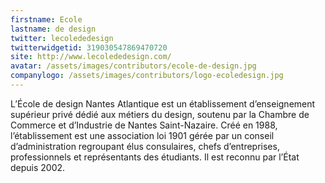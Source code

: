 ```yaml
---
firstname: Ecole
lastname: de design
twitter: lecolededesign
twitterwidgetid: 319030547869470720
site: http://www.lecolededesign.com/
avatar: /assets/images/contributors/ecole-de-design.jpg
companylogo: /assets/images/contributors/logo-ecoledesign.jpg
---
```


L’École de design Nantes Atlantique est un établissement d’enseignement supérieur privé dédié aux métiers du design, soutenu par la Chambre de Commerce et d’Industrie de Nantes Saint-Nazaire. Créé en 1988, l’établissement est une association loi 1901 gérée par un conseil d’administration regroupant élus consulaires, chefs d’entreprises, professionnels et représentants des étudiants. Il est reconnu par l’État depuis 2002.